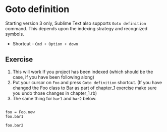 Goto definition
================

Starting version 3 only, Sublime Text also supports `Goto definition` command.
This depends upon the indexing strategy and recognized symbols.

* Shortcut - `Cmd + Option + down`

Exercise
---------

1. This will work If you project has been indexed (which should be the case, 
   if you have been following along)
2. Put your cursor on `Foo` and press `Goto definition` shortcut. (If you have
   changed the Foo class to Bar as part of chapter_1 exercise make sure you 
   undo those changes in chapter_1.rb)
3. The same thing for `bar1` and `bar2` below.


```

foo = Foo.new
foo.bar1

foo.bar2

```